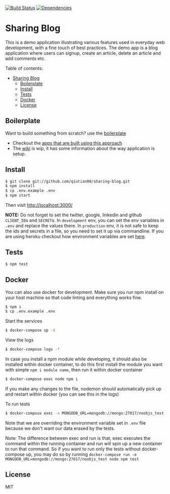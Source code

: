 
[![Build Status](https://travis-ci.org/qiutian00/sharing-blog.svg?branch=dev)](https://travis-ci.org/qiutian00/sharing-blog)
[![Dependencies](https://img.shields.io/david/qiutian00/sharing-blog.svg?style=flat)](https://david-dm.org/qiutian00/sharing-blog)
<!-- [![Code Climate](https://codeclimate.com/github/codeclimate/codeclimate/badges/gpa.svg)](https://codeclimate.com/github/qiutian00/sharing-blog)
[![Greenkeeper badge](https://badges.greenkeeper.io/qiutian00/sharing-blog.svg)](https://greenkeeper.io/)
[![Join Gitter Chat](https://img.shields.io/badge/gitter-join%20chat%20%E2%86%92-brightgreen.svg?style=flat)](https://gitter.im/qiutian00/sharing-blog?utm_source=badge&utm_medium=badge&utm_campaign=pr-badge&utm_content=badge) -->

# Sharing Blog

This is a demo application illustrating various features used in everyday web development, with a fine touch of best practices. The demo app is a blog application where users can signup, create an article, delete an article and add comments etc.

Table of contents:

<!-- TOC depthFrom:2 depthTo:6 withLinks:1 updateOnSave:1 orderedList:0 -->

- [Sharing Blog](#sharing-blog)
  - [Boilerplate](#boilerplate)
  - [Install](#install)
  - [Tests](#tests)
  - [Docker](#docker)
  - [License](#license)

<!-- /TOC -->

## Boilerplate

Want to build something from scratch? use the [boilerplate](https://github.com/qiutian00/sharing-blog)

* Checkout the [apps that are built using this approach](https://github.com/qiutian00/sharing-blog/wiki/Apps-built-using-this-approach)
* The [wiki](https://github.com/qiutian00/sharing-blog/wiki) is wip, it has some information about the way application is setup.

## Install

```sh
$ git clone git://github.com/qiutian00/sharing-blog.git
$ npm install
$ cp .env.example .env
$ npm start
```

Then visit [http://localhost:3000/](http://localhost:3000/)

**NOTE:** Do not forget to set the twitter, google, linkedin and github `CLIENT_ID`s and `SECRET`s. In `development` env, you can set the env variables in `.env` and replace the values there. In `production` env, it is not safe to keep the ids and secrets in a file, so you need to set it up via commandline. If you are using heroku checkout how environment variables are set [here](https://devcenter.heroku.com/articles/config-vars).

## Tests

```sh
$ npm test
```

## Docker

You can also use docker for development. Make sure you run npm install on your host machine so that code linting and everything works fine.

```sh
$ npm i
$ cp .env.example .env
```

Start the services

```sh
$ docker-compose up -d
```

View the logs

```sh
$ docker-compose logs -f
```

In case you install a npm module while developing, it should also be installed within docker container, to do this first install the module you want with simple `npm i module name`, then run it within docker container

```sh
$ docker-compose exec node npm i
```

If you make any changes to the file, nodemon should automatically pick up and restart within docker (you can see this in the logs)

To run tests

```sh
$ docker-compose exec -e MONGODB_URL=mongodb://mongo:27017/noobjs_test node npm test
```

Note that we are overriding the environment variable set in `.env` file because we don't want our data erased by the tests.

Note: The difference between exec and run is that, exec executes the command within the running container and run will spin up a new container to run that command. So if you want to run only the tests without docker-compose up, you may do so by running `docker-compose run -e MONGODB_URL=mongodb://mongo:27017/noobjs_test node npm test`

## License

MIT
